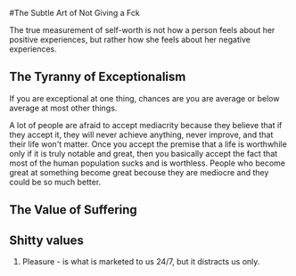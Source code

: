 #The Subtle Art of Not Giving a Fck

The true measurement of self-worth is not how a person feels about her positive experiences, but rather how she feels about her negative experiences.

## The Tyranny of Exceptionalism

If you are exceptional at one thing, chances are you are average or below average at most other things.

A lot of people are afraid to accept mediacrity because they believe that if they accept it, they will never achieve anything, never improve, and that their life won't matter. Once you accept the premise that a life is worthwhile only if it is truly notable and great, then you basically accept the fact that most of the human population sucks and is worthless. People who become great at something become great becouse they are mediocre and they could be so much better.

## The Value of Suffering

## Shitty values

1. Pleasure - is what is marketed to us 24/7, but it distracts us only.
